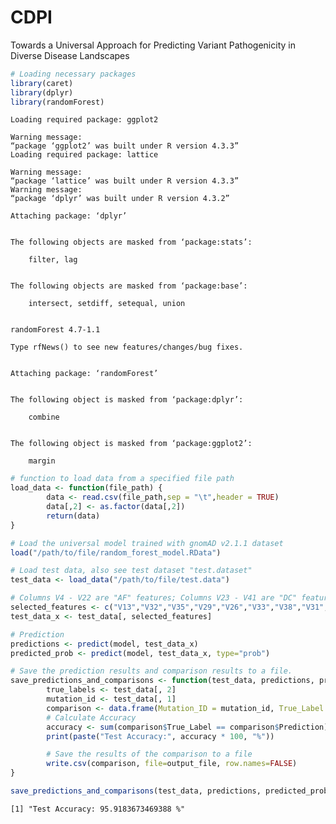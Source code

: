 # CDPI
Towards a Universal Approach for Predicting Variant Pathogenicity in Diverse Disease Landscapes
```R
# Loading necessary packages
library(caret)
library(dplyr)
library(randomForest)

```

    Loading required package: ggplot2
    
    Warning message:
    “package ‘ggplot2’ was built under R version 4.3.3”
    Loading required package: lattice
    
    Warning message:
    “package ‘lattice’ was built under R version 4.3.3”
    Warning message:
    “package ‘dplyr’ was built under R version 4.3.2”
    
    Attaching package: ‘dplyr’
    
    
    The following objects are masked from ‘package:stats’:
    
        filter, lag
    
    
    The following objects are masked from ‘package:base’:
    
        intersect, setdiff, setequal, union
    
    
    randomForest 4.7-1.1
    
    Type rfNews() to see new features/changes/bug fixes.
    
    
    Attaching package: ‘randomForest’
    
    
    The following object is masked from ‘package:dplyr’:
    
        combine
    
    
    The following object is masked from ‘package:ggplot2’:
    
        margin
    
    



```R
# function to load data from a specified file path
load_data <- function(file_path) {
        data <- read.csv(file_path,sep = "\t",header = TRUE)
        data[,2] <- as.factor(data[,2])
        return(data)
}

# Load the universal model trained with gnomAD v2.1.1 dataset
load("/path/to/file/random_forest_model.RData")

# Load test data, also see test dataset "test.dataset"
test_data <- load_data("/path/to/file/test.data")

# Columns V4 - V22 are "AF" features; Columns V23 - V41 are "DC" features
selected_features <- c("V13","V32","V35","V29","V26","V33","V38","V31","V30","V23","V34","V41","V36","V27","V28","V37","V39","V40","V24","V25","V12","V14","V15","V9","V18","V21","V10","V20","V8","V7","V19","V5","V4","V11","V6","V17","V22","V16")
test_data_x <- test_data[, selected_features]

```


```R
# Prediction
predictions <- predict(model, test_data_x)
predicted_prob <- predict(model, test_data_x, type="prob")

# Save the prediction results and comparison results to a file.
save_predictions_and_comparisons <- function(test_data, predictions, predicted_prob, output_file) {
        true_labels <- test_data[, 2]
        mutation_id <- test_data[, 1]
        comparison <- data.frame(Mutation_ID = mutation_id, True_Label = true_labels, Prediction = predictions, Prob = predicted_prob)
        # Calculate Accuracy
        accuracy <- sum(comparison$True_Label == comparison$Prediction) / nrow(comparison)
        print(paste("Test Accuracy:", accuracy * 100, "%"))

        # Save the results of the comparison to a file
        write.csv(comparison, file=output_file, row.names=FALSE)
}

save_predictions_and_comparisons(test_data, predictions, predicted_prob, "/path/to/file/test.data.predicted_results")
```

    [1] "Test Accuracy: 95.9183673469388 %"



```R

```

